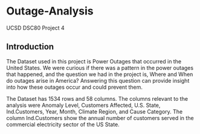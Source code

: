 # Outage-Analysis
UCSD DSC80 Project 4

## Introduction
The Dataset used in this project is Power Outages that occurred in the United States. We were curious if there was a pattern in the power outages that happened, and the question we had in the project is, Where and When do outages arise in America? Answering this question can provide insight into how these outages occur and could prevent them.

The Dataset has 1534 rows and 58 columns. The columns relevant to the analysis were Anomaly Level, Customers Affected, U.S. State, Ind.Customers, Year, Month, Climate Region, and Cause Category. The column Ind.Customers show the annual number of customers served in the commercial electricity sector of the US State. 
